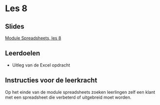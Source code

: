 # Les 8

## Slides

[Module Spreadsheets, les 8](https://slides.com/felienne/python-klas-3-module-1-les-8)

## Leerdoelen

* Uitleg van de Excel opdracht

## Instructies voor de leerkracht

Op het einde van de module spreadsheets zoeken leerlingen zelf een klant met een spreadsheet die verbeterd of uitgebreid moet worden. 

